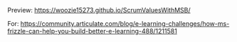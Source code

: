Preview: https://woozie15273.github.io/ScrumValuesWithMSB/

For: https://community.articulate.com/blog/e-learning-challenges/how-ms-frizzle-can-help-you-build-better-e-learning-488/1211581
